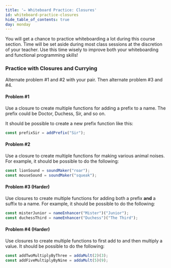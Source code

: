```yaml
---
title: '✏️ Whiteboard Practice: Closures'
id: whiteboard-practice-closures
hide_table_of_contents: true
day: monday
---
```


You will get a chance to practice whiteboarding a lot during this course section. Time will be set aside during most class sessions at the discretion of your teacher. Use this time wisely to improve both your whiteboarding and functional programming skills!

### Practice with Closures and Currying

Alternate problem #1 and #2 with your pair. Then alternate problem #3 and #4.

#### Problem #1

Use a closure to create multiple functions for adding a prefix to a name. The prefix could be Doctor, Duchess, Sir, and so on.

It should be possible to create a new prefix function like this:

```js
const prefixSir = addPrefix("Sir");
```

#### Problem #2

Use a closure to create multiple functions for making various animal noises. For example, it should be possible to do the following:

```js
const lionSound = soundMaker("roar");
const mouseSound = soundMaker("squeak");
```

#### Problem #3 (Harder)

Use closures to create multiple functions for adding both a prefix **and** a suffix to a name. For example, it should be possible to do the following:

```js
const misterJunior = nameEnhancer("Mister")("Junior");
const duchessThird = nameEnhancer("Duchess")("The Third");
```

#### Problem #4 (Harder)

Use closures to create multiple functions to first add to and then multiply a value. It should be possible to do the following:

```js
const addTwoMultiplyByThree = addaMult(2)(3);
const addFiveMultiplyByNine = addaMult(5)(9);
```
